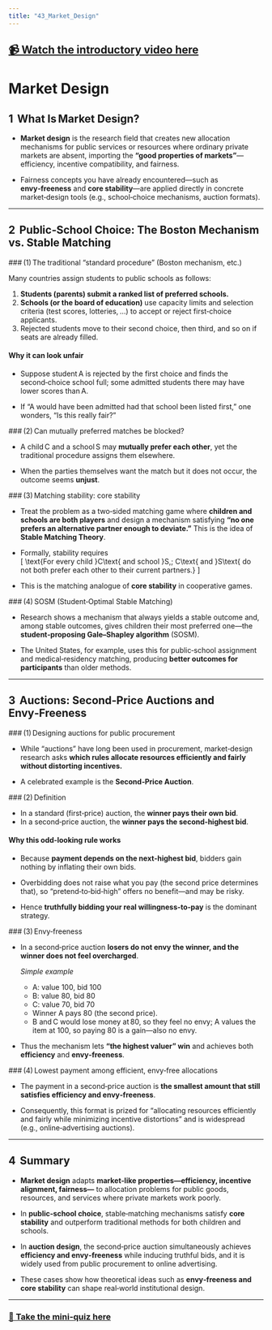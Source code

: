 ```yaml
---
title: "43_Market_Design"
---
```


## [📹 Watch the introductory video here](https://wsdmoodle.waseda.jp/mod/quiz/view.php?id=5169777)
# Market Design

## 1  What Is Market Design?

- **Market design** is the research field that creates new allocation mechanisms for public services or resources where ordinary private markets are absent, importing the **“good properties of markets”**—efficiency, incentive compatibility, and fairness.

- Fairness concepts you have already encountered—such as **envy‑freeness** and **core stability**—are applied directly in concrete market‑design tools (e.g., school‑choice mechanisms, auction formats).

---

## 2  Public‑School Choice: The Boston Mechanism vs. Stable Matching

### (1) The traditional “standard procedure” (Boston mechanism, etc.)

Many countries assign students to public schools as follows:

1. **Students (parents) submit a ranked list of preferred schools.**  
2. **Schools (or the board of education)** use capacity limits and selection criteria (test scores, lotteries, …) to accept or reject first‐choice applicants.  
3. Rejected students move to their second choice, then third, and so on if seats are already filled.

#### Why it can look unfair

- Suppose student A is rejected by the first choice and finds the second‑choice school full; some admitted students there may have lower scores than A.

- If “A would have been admitted had that school been listed first,” one wonders, “Is this really fair?”

### (2) Can mutually preferred matches be blocked?

- A child C and a school S may **mutually prefer each other**, yet the traditional procedure assigns them elsewhere.

- When the parties themselves want the match but it does not occur, the outcome seems **unjust**.

### (3) Matching stability: core stability

- Treat the problem as a two‑sided matching game where **children and schools are both players** and design a mechanism satisfying **“no one prefers an alternative partner enough to deviate.”** This is the idea of **Stable Matching Theory**.

- Formally, stability requires  
  \[
    \text{For every child }C\text{ and school }S,\; C\text{ and }S\text{ do not both prefer each other to their current partners.}
  \]

- This is the matching analogue of **core stability** in cooperative games.

### (4) SOSM (Student‑Optimal Stable Matching)

- Research shows a mechanism that always yields a stable outcome and, among stable outcomes, gives children their most preferred one—the **student‑proposing Gale–Shapley algorithm** (SOSM).

- The United States, for example, uses this for public‑school assignment and medical‑residency matching, producing **better outcomes for participants** than older methods.

---

## 3  Auctions: Second‑Price Auctions and Envy‑Freeness

### (1) Designing auctions for public procurement

- While “auctions” have long been used in procurement, market‑design research asks **which rules allocate resources efficiently and fairly without distorting incentives.**

- A celebrated example is the **Second‑Price Auction**.

### (2) Definition

- In a standard (first‑price) auction, the **winner pays their own bid**.  
- In a second‑price auction, the **winner pays the second‑highest bid**.

#### Why this odd‑looking rule works

- Because **payment depends on the next‑highest bid**, bidders gain nothing by inflating their own bids.

- Overbidding does not raise what you pay (the second price determines that), so “pretend‑to‑bid‑high” offers no benefit—and may be risky.

- Hence **truthfully bidding your real willingness‑to‑pay** is the dominant strategy.

### (3) Envy‑freeness

- In a second‑price auction **losers do not envy the winner, and the winner does not feel overcharged**.

  *Simple example*  
  - A: value 100, bid 100  
  - B: value 80, bid 80  
  - C: value 70, bid 70  
  - Winner A pays 80 (the second price).  
  - B and C would lose money at 80, so they feel no envy; A values the item at 100, so paying 80 is a gain—also no envy.

- Thus the mechanism lets **“the highest valuer” win** and achieves both **efficiency** and **envy‑freeness**.

### (4) Lowest payment among efficient, envy‑free allocations

- The payment in a second‑price auction is **the smallest amount that still satisfies efficiency and envy‑freeness**.

- Consequently, this format is prized for “allocating resources efficiently and fairly while minimizing incentive distortions” and is widespread (e.g., online‑advertising auctions).

---

## 4  Summary

- **Market design** adapts **market‑like properties—efficiency, incentive alignment, fairness—** to allocation problems for public goods, resources, and services where private markets work poorly.

- In **public‑school choice**, stable‑matching mechanisms satisfy **core stability** and outperform traditional methods for both children and schools.

- In **auction design**, the second‑price auction simultaneously achieves **efficiency and envy‑freeness** while inducing truthful bids, and it is widely used from public procurement to online advertising.

- These cases show how theoretical ideas such as **envy‑freeness and core stability** can shape real‑world institutional design.

---
### [📝 Take the mini-quiz here](https://wsdmoodle.waseda.jp/mod/quiz/view.php?id=5169777)

